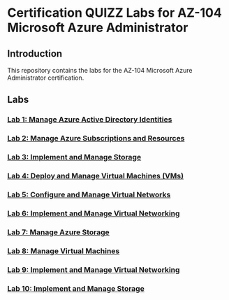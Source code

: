 # Certification QUIZZ Labs for AZ-104 Microsoft Azure Administrator

## Introduction

This repository contains the labs for the AZ-104 Microsoft Azure Administrator certification.

## Labs

### [Lab 1: Manage Azure Active Directory Identities](LAB1/Quizz.md)

### [Lab 2: Manage Azure Subscriptions and Resources](LAB2/Quizz.md)

### [Lab 3: Implement and Manage Storage](LAB3/Quizz.md)

### [Lab 4: Deploy and Manage Virtual Machines (VMs)](LAB4/Quizz.md)

### [Lab 5: Configure and Manage Virtual Networks](LAB5/Quizz.md)

### [Lab 6: Implement and Manage Virtual Networking](LAB6/Quizz.md)

### [Lab 7: Manage Azure Storage](LAB7/Quizz.md)

### [Lab 8: Manage Virtual Machines](LAB8/Quizz.md)

### [Lab 9: Implement and Manage Virtual Networking](LAB9/Quizz.md)

### [Lab 10: Implement and Manage Storage](LAB10/Quizz.md)
